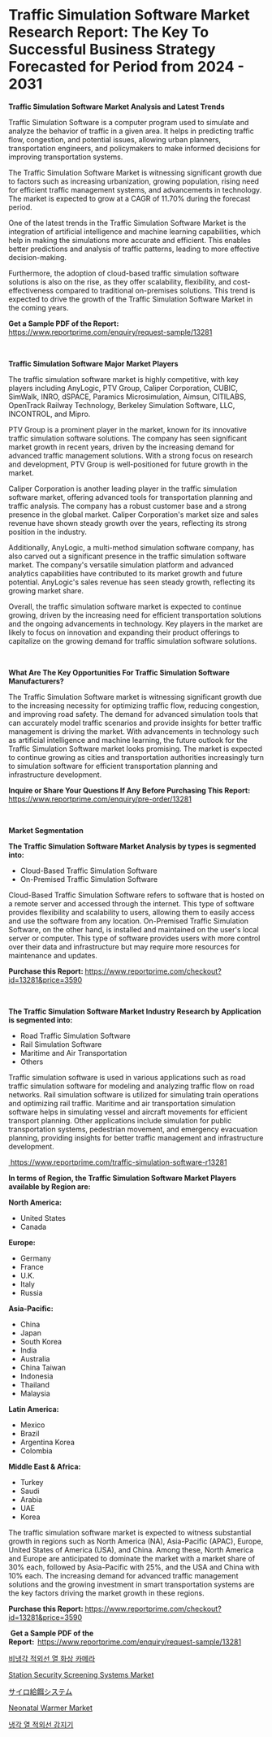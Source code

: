 <p><h1>Traffic Simulation Software Market Research Report: The Key To Successful Business Strategy Forecasted for Period from 2024 - 2031</h1></p><p><strong>Traffic Simulation Software Market Analysis and Latest Trends</strong></p>
<p><p>Traffic Simulation Software is a computer program used to simulate and analyze the behavior of traffic in a given area. It helps in predicting traffic flow, congestion, and potential issues, allowing urban planners, transportation engineers, and policymakers to make informed decisions for improving transportation systems.</p><p>The Traffic Simulation Software Market is witnessing significant growth due to factors such as increasing urbanization, growing population, rising need for efficient traffic management systems, and advancements in technology. The market is expected to grow at a CAGR of 11.70% during the forecast period.</p><p>One of the latest trends in the Traffic Simulation Software Market is the integration of artificial intelligence and machine learning capabilities, which help in making the simulations more accurate and efficient. This enables better predictions and analysis of traffic patterns, leading to more effective decision-making.</p><p>Furthermore, the adoption of cloud-based traffic simulation software solutions is also on the rise, as they offer scalability, flexibility, and cost-effectiveness compared to traditional on-premises solutions. This trend is expected to drive the growth of the Traffic Simulation Software Market in the coming years.</p></p>
<p><strong>Get a Sample PDF of the Report:&nbsp;</strong> <a href="https://www.reportprime.com/enquiry/request-sample/13281">https://www.reportprime.com/enquiry/request-sample/13281</a></p>
<p>&nbsp;</p>
<p><strong>Traffic Simulation Software Major Market Players</strong></p>
<p><p>The traffic simulation software market is highly competitive, with key players including AnyLogic, PTV Group, Caliper Corporation, CUBIC, SimWalk, INRO, dSPACE, Paramics Microsimulation, Aimsun, CITILABS, OpenTrack Railway Technology, Berkeley Simulation Software, LLC, INCONTROL, and Mipro.</p><p>PTV Group is a prominent player in the market, known for its innovative traffic simulation software solutions. The company has seen significant market growth in recent years, driven by the increasing demand for advanced traffic management solutions. With a strong focus on research and development, PTV Group is well-positioned for future growth in the market.</p><p>Caliper Corporation is another leading player in the traffic simulation software market, offering advanced tools for transportation planning and traffic analysis. The company has a robust customer base and a strong presence in the global market. Caliper Corporation's market size and sales revenue have shown steady growth over the years, reflecting its strong position in the industry.</p><p>Additionally, AnyLogic, a multi-method simulation software company, has also carved out a significant presence in the traffic simulation software market. The company's versatile simulation platform and advanced analytics capabilities have contributed to its market growth and future potential. AnyLogic's sales revenue has seen steady growth, reflecting its growing market share.</p><p>Overall, the traffic simulation software market is expected to continue growing, driven by the increasing need for efficient transportation solutions and the ongoing advancements in technology. Key players in the market are likely to focus on innovation and expanding their product offerings to capitalize on the growing demand for traffic simulation software solutions.</p></p>
<p>&nbsp;</p>
<p><strong>What Are The Key Opportunities For Traffic Simulation Software Manufacturers?</strong></p>
<p><p>The Traffic Simulation Software market is witnessing significant growth due to the increasing necessity for optimizing traffic flow, reducing congestion, and improving road safety. The demand for advanced simulation tools that can accurately model traffic scenarios and provide insights for better traffic management is driving the market. With advancements in technology such as artificial intelligence and machine learning, the future outlook for the Traffic Simulation Software market looks promising. The market is expected to continue growing as cities and transportation authorities increasingly turn to simulation software for efficient transportation planning and infrastructure development.</p></p>
<p><strong>Inquire or Share Your Questions If Any Before Purchasing This Report:</strong> <a href="https://www.reportprime.com/enquiry/pre-order/13281">https://www.reportprime.com/enquiry/pre-order/13281</a></p>
<p>&nbsp;</p>
<p><strong>Market Segmentation</strong></p>
<p><strong>The Traffic Simulation Software Market Analysis by types is segmented into:</strong></p>
<p><ul><li>Cloud-Based Traffic Simulation Software</li><li>On-Premised Traffic Simulation Software</li></ul></p>
<p><p>Cloud-Based Traffic Simulation Software refers to software that is hosted on a remote server and accessed through the internet. This type of software provides flexibility and scalability to users, allowing them to easily access and use the software from any location. On-Premised Traffic Simulation Software, on the other hand, is installed and maintained on the user's local server or computer. This type of software provides users with more control over their data and infrastructure but may require more resources for maintenance and updates.</p></p>
<p><strong>Purchase this Report:&nbsp;</strong><a href="https://www.reportprime.com/checkout?id=13281&price=3590">https://www.reportprime.com/checkout?id=13281&price=3590</a></p>
<p>&nbsp;</p>
<p><strong>The Traffic Simulation Software Market Industry Research by Application is segmented into:</strong></p>
<p><ul><li>Road Traffic Simulation Software</li><li>Rail Simulation Software</li><li>Maritime and Air Transportation</li><li>Others</li></ul></p>
<p><p>Traffic simulation software is used in various applications such as road traffic simulation software for modeling and analyzing traffic flow on road networks. Rail simulation software is utilized for simulating train operations and optimizing rail traffic. Maritime and air transportation simulation software helps in simulating vessel and aircraft movements for efficient transport planning. Other applications include simulation for public transportation systems, pedestrian movement, and emergency evacuation planning, providing insights for better traffic management and infrastructure development.</p></p>
<p><a href="https://www.reportprime.com/traffic-simulation-software-r13281">&nbsp;https://www.reportprime.com/traffic-simulation-software-r13281</a></p>
<p><strong>In terms of Region, the Traffic Simulation Software Market Players available by Region are:</strong></p>
<p>
    <p> <strong> North America: </strong>
        <ul>
            <li>United States</li>
            <li>Canada</li>
        </ul>
        </p> 
    <p> <strong> Europe: </strong>
        <ul>
            <li>Germany</li>
            <li>France</li>
            <li>U.K.</li>
            <li>Italy</li>
            <li>Russia</li>
        </ul>
        </p> 
    <p> <strong> Asia-Pacific: </strong>
        <ul>
            <li>China</li>
            <li>Japan</li>
            <li>South Korea</li>
            <li>India</li>
            <li>Australia</li>
            <li>China Taiwan</li>
            <li>Indonesia</li>
            <li>Thailand</li>
            <li>Malaysia</li>
        </ul>
        </p> 
    <p> <strong> Latin America: </strong>
        <ul>
            <li>Mexico</li>
            <li>Brazil</li>
            <li>Argentina Korea</li>
            <li>Colombia</li>
        </ul>
        </p> 
    <p> <strong> Middle East & Africa: </strong>
        <ul>
            <li>Turkey</li>
            <li>Saudi</li>
            <li>Arabia</li>
            <li>UAE</li>
            <li>Korea</li>
        </ul>
    </p>
    </p>
<p><p>The traffic simulation software market is expected to witness substantial growth in regions such as North America (NA), Asia-Pacific (APAC), Europe, United States of America (USA), and China. Among these, North America and Europe are anticipated to dominate the market with a market share of 30% each, followed by Asia-Pacific with 25%, and the USA and China with 10% each. The increasing demand for advanced traffic management solutions and the growing investment in smart transportation systems are the key factors driving the market growth in these regions.</p></p>
<p><strong>Purchase this Report: </strong><a href="https://www.reportprime.com/checkout?id=13281&price=3590">https://www.reportprime.com/checkout?id=13281&price=3590</a></p>
<p>&nbsp;<strong>Get a Sample PDF of the Report:&nbsp;&nbsp;</strong><a href="https://www.reportprime.com/enquiry/request-sample/13281">https://www.reportprime.com/enquiry/request-sample/13281</a></p>
<p><strong></strong></p>
<p><p><a href="https://github.com/konokaryan/Market-Research-Report-List-1/blob/main/8681499122485.md">비냉각 적외선 열 화상 카메라</a></p><p><a href="https://medium.com/@berugaru/station-security-screening-systems-market-market-segmentation-geographical-regions-and-market-f98429633e42">Station Security Screening Systems Market</a></p><p><a href="https://medium.com/@madelynhowe2023/%E3%82%B5%E3%82%A4%E3%83%AD%E7%B5%A6%E9%A4%8C%E3%82%B7%E3%82%B9%E3%83%86%E3%83%A0%E5%B8%82%E5%A0%B4%E3%81%AE%E5%B1%95%E6%9C%9B%E3%81%A8%E4%BA%88%E6%B8%AC-2024%E5%B9%B4%E3%81%8B%E3%82%892031%E5%B9%B4%E3%81%BE%E3%81%A7-145027a3a35b">サイロ給餌システム</a></p><p><a href="https://github.com/gamblestampleyjenny50m5sl6/Market-Research-Report-List-3/blob/main/neonatal-warmer-market.md">Neonatal Warmer Market</a></p><p><a href="https://github.com/mithunmistry2258/Market-Research-Report-List-1/blob/main/1004123122484.md">냉각 열 적외선 감지기</a></p></p>